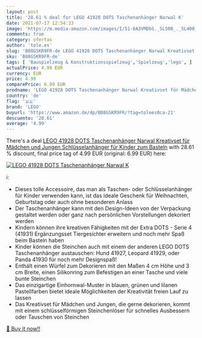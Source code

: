 ```yaml
---
layout: post
title: '28.61 % deal for LEGO 41928 DOTS Taschenanhänger Narwal K'
date: 2021-07-17 12:54:33
image: 'https://m.media-amazon.com/images/I/51-6A3VMDbS._SL500_._SL400_.jpg'
comments: true
category: ofertas
author: 'tole.es'
slug: 'B08GSKR9FR-de LEGO 41928 DOTS Taschenanhänger Narwal Kreativset für...'
sku: 'B08GSKR9FR-de'
tags: [ 'Bauspielzeug & Konstruktionsspielzeug','Spielzeug','lego', ]
actualPrice: 4.99 EUR
currency: EUR
price: 4.99
comparePrice: 6.99 EUR
prodname: 'LEGO 41928 DOTS Taschenanhänger Narwal Kreativset für Mädchen und Jungen  Schlüsselanhänger für Kinder zum Basteln'
country: 'de'
flag: '🇩🇪'
brand: 'LEGO'
buyurl: 'https://www.amazon.de/dp/B08GSKR9FR/?tag=tolees0ca-21'
descuento: '28.61'
average: '4.99'
---
```


There's a deal [LEGO 41928 DOTS Taschenanhänger Narwal Kreativset für Mädchen und Jungen  Schlüsselanhänger für Kinder zum Basteln](https://www.amazon.de/dp/B08GSKR9FR/?tag=tolees0ca-21)  with  28.61 % discount, final price tag of  4.99 EUR (original: 6.99 EUR) here:

[![LEGO 41928 DOTS Taschenanhänger Narwal K](https://m.media-amazon.com/images/I/51-6A3VMDbS._SL500_._SL400_.jpg)](https://www.amazon.de/dp/B08GSKR9FR/?tag=tolees0ca-21)

ℹ️:

- Dieses tolle Accessoire, das man als Taschen- oder Schlüsselanhänger für Kinder verwenden kann, ist das ideale Geschenk für Weihnachten, Geburtstag oder auch ohne besonderen Anlass
- Der Taschenanhänger kann mit den Design-Ideen von der Verpackung gestaltet werden oder ganz nach persönlichen Vorstellungen dekoriert werden
- Kindern können ihre kreativen Fähigkeiten mit der Extra DOTS - Serie 4 (41931) Ergänzungsset Tiergesichter erweitern und noch mehr Spaß beim Basteln haben
- Kinder können die Steinchen auch mit einem der anderen LEGO DOTS Taschenanhänger austauschen: Hund 41927, Leopard 41929, oder Panda 41930 für noch mehr Designspaß!
- Enthält einen Würfel zum Dekorieren mit den Maßen 4 cm Höhe und 3 cm Breite, einen Silikonring zum Befestigen an einer Tasche und viele bunte Steinchen
- Das einzigartige Einhornwal-Muster in blauen, grünen und lilanen Pastellfarben bietet ideale Möglichkeiten der Kreativität freien Lauf zu lassen
- Das Kreativset für Mädchen und Jungen, die gerne dekorieren, kommt mit einem schlüsselförmigen Steinchenlöser für schnelles Ausbessern oder Tauschen von Steinchen

[🛒 Buy it now!!](https://www.amazon.de/dp/B08GSKR9FR/?tag=tolees0ca-21)
